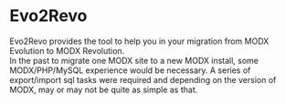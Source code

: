 # Evo2Revo
Evo2Revo provides the tool to help you in your migration from MODX Evolution to MODX Revolution.<br/>
In the past to migrate one MODX site to a new MODX install, some MODX/PHP/MySQL experience would be necessary. A series of export/import sql tasks were required and depending on the version of MODX, may or may not be quite as simple as that.